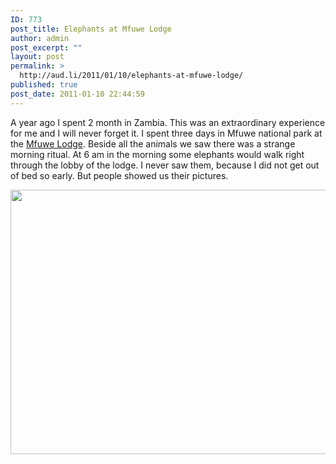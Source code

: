 ```yaml
---
ID: 773
post_title: Elephants at Mfuwe Lodge
author: admin
post_excerpt: ""
layout: post
permalink: >
  http://aud.li/2011/01/10/elephants-at-mfuwe-lodge/
published: true
post_date: 2011-01-10 22:44:59
---
```

A year ago I spent 2 month in Zambia. This was an extraordinary experience for me and I will never forget it. I spent three days in Mfuwe national park at the <a href="http://www.mfuwelodge.com/">Mfuwe Lodge</a>. Beside all the animals we saw there was a strange morning ritual. At 6 am in the morning some elephants would walk right through the lobby of the lodge. I never saw them, because I did not get out of bed so early. But people showed us their pictures.

<a href="http://aud.li/wp-content/uploads/2011/01/Mfuwe.png"><img class="aligncenter size-full wp-image-774" title="Mfuwe" src="http://aud.li/wp-content/uploads/2011/01/Mfuwe.png" alt="" width="553" height="423" /></a>